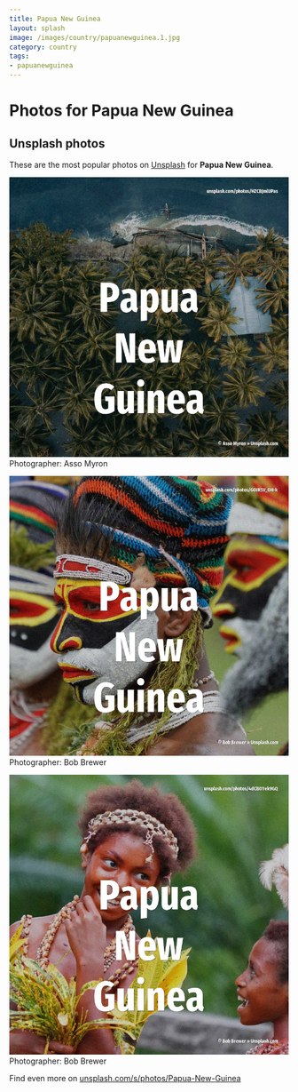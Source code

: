 ```yaml
---
title: Papua New Guinea
layout: splash
image: /images/country/papuanewguinea.1.jpg
category: country
tags:
- papuanewguinea
---
```

# Photos for Papua New Guinea
 
## Unsplash photos
These are the most popular photos on [Unsplash](https://unsplash.com) for **Papua New Guinea**.
 
![Papua New Guinea](/images/country/papuanewguinea.1.jpg)
Photographer:  Asso Myron
 
![Papua New Guinea](/images/country/papuanewguinea.2.jpg)
Photographer:  Bob Brewer
 
![Papua New Guinea](/images/country/papuanewguinea.3.jpg)
Photographer:  Bob Brewer
 
Find even more on [unsplash.com/s/photos/Papua-New-Guinea](https://unsplash.com/s/photos/Papua-New-Guinea)
 
